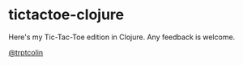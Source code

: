 tictactoe-clojure
======

Here's my Tic-Tac-Toe edition in Clojure. Any feedback is welcome.

[@trptcolin](http://twitter.com/trptcolin)
